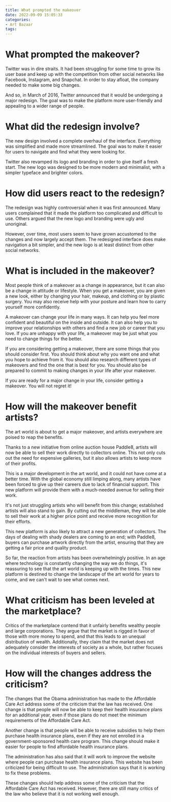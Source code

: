 ```yaml
---
title: What prompted the makeover
date: 2022-09-09 15:05:33
categories:
- Art Bazaar
tags:
---
```



#  What prompted the makeover?

Twitter was in dire straits. It had been struggling for some time to grow its user base and keep up with the competition from other social networks like Facebook, Instagram, and Snapchat. In order to stay afloat, the company needed to make some big changes.

And so, in March of 2016, Twitter announced that it would be undergoing a major redesign. The goal was to make the platform more user-friendly and appealing to a wider range of people.

# What did the redesign involve?

The new design involved a complete overhaul of the interface. Everything was simplified and made more streamlined. The goal was to make it easier for users to navigate and find what they were looking for.

Twitter also revamped its logo and branding in order to give itself a fresh start. The new logo was designed to be more modern and minimalist, with a simpler typeface and brighter colors.

# How did users react to the redesign?

The redesign was highly controversial when it was first announced. Many users complained that it made the platform too complicated and difficult to use. Others argued that the new logo and branding were ugly and unoriginal.

However, over time, most users seem to have grown accustomed to the changes and now largely accept them. The redesigned interface does make navigation a bit simpler, and the new logo is at least distinct from other social networks.

#  What is included in the makeover?

Most people think of a makeover as a change in appearance, but it can also be a change in attitude or lifestyle. When you get a makeover, you are given a new look, either by changing your hair, makeup, and clothing or by plastic surgery. You may also receive help with your posture and learn how to carry yourself more confidently.

A makeover can change your life in many ways. It can help you feel more confident and beautiful on the inside and outside. It can also help you to improve your relationships with others and find a new job or career that you love. If you are unhappy with your life, a makeover may be just what you need to change things for the better.

If you are considering getting a makeover, there are some things that you should consider first. You should think about why you want one and what you hope to achieve from it. You should also research different types of makeovers and find the one that is best for you. You should also be prepared to commit to making changes in your life after your makeover.

If you are ready for a major change in your life, consider getting a makeover. You will not regret it!

#  How will the makeover benefit artists?

The art world is about to get a major makeover, and artists everywhere are poised to reap the benefits.

Thanks to a new initiative from online auction house Paddle8, artists will now be able to sell their work directly to collectors online. This not only cuts out the need for expensive galleries, but it also allows artists to keep more of their profits.

This is a major development in the art world, and it could not have come at a better time. With the global economy still limping along, many artists have been forced to give up their careers due to lack of financial support. This new platform will provide them with a much-needed avenue for selling their work.

It's not just struggling artists who will benefit from this change; established artists will also stand to gain. By cutting out the middleman, they will be able to sell their work at a higher price point and receive more recognition for their efforts.

This new platform is also likely to attract a new generation of collectors. The days of dealing with shady dealers are coming to an end; with Paddle8, buyers can purchase artwork directly from the artist, ensuring that they are getting a fair price and quality product.

So far, the reaction from artists has been overwhelmingly positive. In an age where technology is constantly changing the way we do things, it's reassuring to see that the art world is keeping up with the times. This new platform is destined to change the landscape of the art world for years to come, and we can't wait to see what comes next.

#  What criticism has been leveled at the marketplace?

Critics of the marketplace contend that it unfairly benefits wealthy people and large corporations. They argue that the market is rigged in favor of those with more money to spend, and that this leads to an unequal distribution of wealth. Additionally, they claim that the market does not adequately consider the interests of society as a whole, but rather focuses on the individual interests of buyers and sellers.

#  How will the changes address the criticism?

The changes that the Obama administration has made to the Affordable Care Act address some of the criticism that the law has received. One change is that people will now be able to keep their health insurance plans for an additional year, even if those plans do not meet the minimum requirements of the Affordable Care Act.

Another change is that people will be able to receive subsidies to help them purchase health insurance plans, even if they are not enrolled in a government-sponsored health care program. This change should make it easier for people to find affordable health insurance plans.

The administration has also said that it will work to improve the website where people can purchase health insurance plans. This website has been criticized for being difficult to use. The administration says that it is working to fix these problems.

These changes should help address some of the criticism that the Affordable Care Act has received. However, there are still many critics of the law who believe that it is not working well enough.